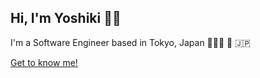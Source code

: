 ## Hi, I'm Yoshiki 👋🏼

I'm a Software Engineer based in Tokyo, Japan 👨🏻‍💻 🗼 🇯🇵

[Get to know me!](https://www.linkedin.com/in/yoshiki-bell/)
